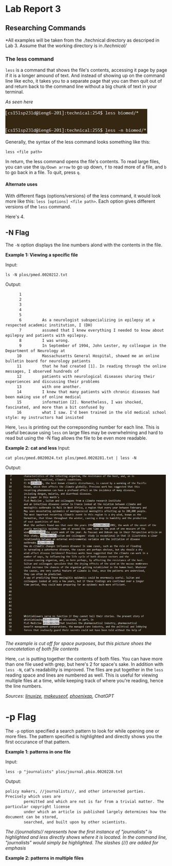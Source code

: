 # Lab Report 3 

## Researching Commands
*All examples will be taken from the ./technical directory as descriped in Lab 3. Assume that the working directory is in */technical/*

### The less command

`less` is a command that shows the file's contents, accessing it page by page if it is a longer amound of text. And instead of showing up on the command line like echo, it takes you to a separate page that you can then quit out of and return back to the command line without a big chunk of text in your terminal. 

*As seen here*

![Image](pics/less-non_option.png)

Generally, the syntax of the less command looks something like this:
```
less <file path>
```
In return, the less command opens the file's contents. To read large files, you can use the `Up/Down arrow` to go up down, `f` to read more of a file, and `b` to go back in a file. To quit, press `q`.



#### Alternate uses
With different flags (options/versions) of the less command, it would look more like this: `less [options] <file path>`. Each option gives different versions of the `less` command. 

Here's 4.


## -N Flag
The `-N` option displays the line numbers alond with the contents in the file. 

**Example 1: Viewing a specific file** 

Input:
```
ls -N plos/pmed.0020212.txt
```
Output:
```
      1
      2
      3
      4
      5
      6         As a neurologist subspecializing in epilepsy at a respected academic institution, I (DH)
      7         assumed that I knew everything I needed to know about epilepsy and patients with epilepsy.
      8         I was wrong.
      9         In September of 1994, John Lester, my colleague in the Department of Neurology at
     10         Massachusetts General Hospital, showed me an online bulletin board for neurology patients
     11         that he had created [1]. In reading through the online messages, I observed hundreds of
     12         patients with neurological diseases sharing their experiences and discussing their problems
     13         with one another.
     14         I knew that many patients with chronic diseases had been making use of online medical
     15         information [2]. Nonetheless, I was shocked, fascinated, and more than a bit confused by
     16         what I saw. I'd been trained in the old medical school style: my instructors had insisted
```

Here, `less` is printing out the correpsonding number for each line. This is useful because using `less` on large files may be overwhelming and hard to read but using the -N flag allows the file to be even more readable.

**Example 2: cat and less**
Input:
```
cat plos/pmed.0020024.txt plos/pmed.0020281.txt | less -N
```
Output:

<img src="pics/cat_and_less.png" alt= “” width=500 height=500>

*The example is cut off for space purposes, but this picture shoes the concatetation of both file contents*

Here, `cat` is putting together the contents of both files. You can have more than one file used with grep, but here's 2 for space's sake. In addition with `less -N`, cat's readability is improved. The files are put together in the `less` reading space and lines are numbered as well. This is useful for viewing multiple files at a time, while keeping track of where you're reading, hence the line numbers. 


*Sources: [linuxize](https://linuxize.com/post/less-command-in-linux/), [makeuseof](https://www.makeuseof.com/use-less-more-and-most-linux-commands/#:~:text=Using%20the%20Default%20less%20Command&text=To%20move%20forward%20by%20a,want%20to%20go%20back%20by.), [phoenixap](https://phoenixnap.com/kb/less-command-in-linux), ChatGPT*
# -p Flag
The `-p` option specified a search pattern to look for while opening one or more files. The pattern specified is highlighted and directly shows you the first occurance of that pattern.

**Example 1: patterns in one file**

Input:
```
less -p "journalists" plos/journal.pbio.0020228.txt
```
Output:
```
policy makers, //journalists//, and other interested parties. Precisely which uses are
        permitted and which are not is far from a trivial matter. The particular copyright license
        under which an article is published largely determines how the document can be stored,
        searched, and built upon by other scientists.

```
*The //journalists// represents how the first instance of "journalists" is highlighted and less directly shows where it is located. In the command line, "journalists" would simply be highlighted. The slashes (//) are added for emphasis*


**Example 2: patterns in multiple files**



